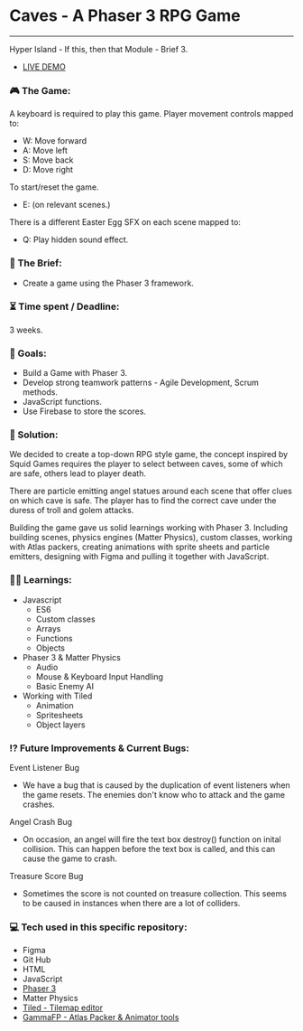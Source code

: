 # Caves - A Phaser 3 RPG Game

---

Hyper Island - If this, then that Module - Brief 3.

- [LIVE DEMO](https://harry-yates.github.io/PhaserGame-RPG-Caves/)

### :video_game: The Game:

A keyboard is required to play this game. Player movement controls mapped to:

- W: Move forward
- A: Move left
- S: Move back
- D: Move right

To start/reset the game.

- E: (on relevant scenes.)

There is a different Easter Egg SFX on each scene mapped to:

- Q: Play hidden sound effect.

### :open_file_folder: The Brief:

- Create a game using the Phaser 3 framework.

### :hourglass_flowing_sand: Time spent / Deadline:

3 weeks.

### :dart: Goals:

- Build a Game with Phaser 3.
- Develop strong teamwork patterns - Agile Development, Scrum methods.
- JavaScript functions.
- Use Firebase to store the scores.

### :mechanical_arm: Solution:

We decided to create a top-down RPG style game, the concept inspired by Squid Games requires the player to select between caves, some of which are safe, others lead to player death.

There are particle emitting angel statues around each scene that offer clues on which cave is safe. The player has to find the correct cave under the duress of troll and golem attacks.

Building the game gave us solid learnings working with Phaser 3. Including building scenes, physics engines (Matter Physics), custom classes, working with Atlas packers, creating animations with sprite sheets and particle emitters, designing with Figma and pulling it together with JavaScript.

### :man_student: Learnings:

- Javascript
  - ES6
  - Custom classes
  - Arrays
  - Functions
  - Objects
- Phaser 3 & Matter Physics
  - Audio
  - Mouse & Keyboard Input Handling
  - Basic Enemy AI
- Working with Tiled
  - Animation
  - Spritesheets
  - Object layers

### :interrobang: Future Improvements & Current Bugs:

Event Listener Bug

- We have a bug that is caused by the duplication of event listeners when the game resets. The enemies don't know who to attack and the game crashes.

Angel Crash Bug

- On occasion, an angel will fire the text box destroy() function on inital collision. This can happen before the text box is called, and this can cause the game to crash.

Treasure Score Bug

- Sometimes the score is not counted on treasure collection. This seems to be caused in instances when there are a lot of colliders.

### :computer: Tech used in this specific repository:

- Figma
- Git Hub
- HTML
- JavaScript
- [Phaser 3](https://phaser.io/phaser3)
- Matter Physics
- [Tiled - Tilemap editor](https://www.mapeditor.org/)
- [GammaFP - Atlas Packer & Animator tools](https://gammafp.com/tools)

